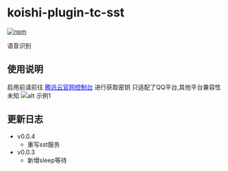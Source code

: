 # koishi-plugin-tc-sst

[![npm](https://img.shields.io/npm/v/koishi-plugin-tc-sst?style=flat-square)](https://www.npmjs.com/package/koishi-plugin-tc-sst)

语音识别


## 使用说明
启用前请前往 <a style="color:blue" href="https://console.cloud.tencent.com/cam/capi">腾讯云官网控制台</a> 进行获取密钥
只适配了QQ平台,其他平台兼容性未知
![alt 示例1](https://raw.githubusercontent.com/initialencounter/mykoishi/master/screenshot/14.png)

## 更新日志
- v0.0.4
    - 重写sst服务
- v0.0.3
    - 新增sleep等待
